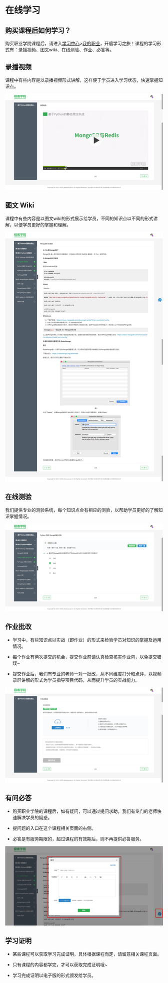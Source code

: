 # 在线学习

## 购买课程后如何学习？

购买职业学院课程后，请进入[学习中心](http://xue.jikexueyuan.com/)>[我的职业](http://xue.jikexueyuan.com/zhiye)，开启学习之旅！课程的学习形式有：录播视频、图文wiki、在线测验、作业、必答等。


<a name="video"></a>
## 录播视频

课程中有些内容是以录播视频形式讲解，这样便于学员进入学习状态，快速掌握知识点。

![](/images/video.png) 

<a name="wiki"></a>
## 图文 Wiki

课程中有些内容是以图文wiki的形式展示给学员，不同的知识点以不同的形式讲解，以便学员更好的掌握和理解。

![](/images/wiki.png) 

<a name="test"></a>
## 在线测验

我们提供专业的测验系统，每个知识点会有相应的测验，以帮助学员更好的了解知识掌握情况。

![](/images/quiz.png) 

<a name="homework"></a>
## 作业批改

- 学习中，有些知识点以实战（即作业）的形式来检验学员对知识的掌握及运用情况。

- 每个作业有两次提交的机会，提交作业前请认真检查核实作业包，以免提交错误~

- 提交作业后，我们有专业的老师一对一批改，从不同维度打分和点评，以视频录屏讲解的形式为学员指导项目代码，从而提升学员的实战能力。

![](/images/homework.png) 

<a name="question"></a>
## 有问必答

- 购买职业学院的课程后，如有疑问，可以通过提问求助，我们有专门的老师快速解决学员的疑惑。

- 提问题的入口在这个课程相关页面的右侧。

- 必答是有服务期限的，超过课程的有效期后，则不再提供必答服务。

![](/images/question.png) 

<a name="certificate"></a>
## 学习证明

- 某些课程可以获取学习完成证明，具体根据课程而定，请留意相关课程页面。

- 只有课程的内容都学完，才可以获取完成证明哦~

- 学习完成证明以电子版的形式颁发给学员。
